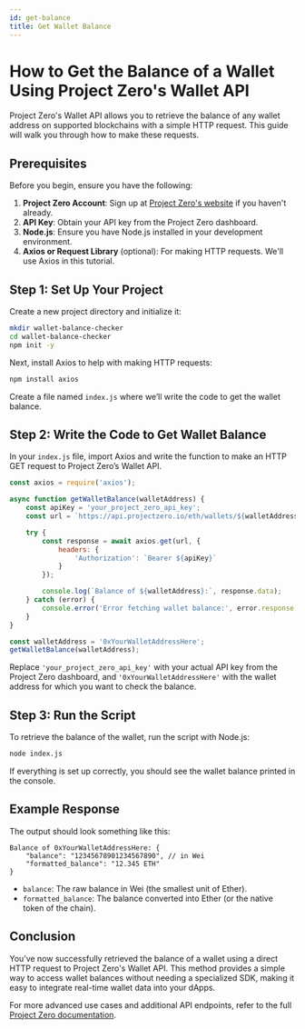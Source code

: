 ```yaml
---
id: get-balance
title: Get Wallet Balance
---
```


# How to Get the Balance of a Wallet Using Project Zero's Wallet API

Project Zero's Wallet API allows you to retrieve the balance of any wallet address on supported blockchains with a simple HTTP request. This guide will walk you through how to make these requests.

## Prerequisites

Before you begin, ensure you have the following:

1. **Project Zero Account**: Sign up at [Project Zero's website](https://projectzero.io) if you haven't already.
2. **API Key**: Obtain your API key from the Project Zero dashboard.
3. **Node.js**: Ensure you have Node.js installed in your development environment.
4. **Axios or Request Library** (optional): For making HTTP requests. We'll use Axios in this tutorial.

## Step 1: Set Up Your Project

Create a new project directory and initialize it:

```bash
mkdir wallet-balance-checker
cd wallet-balance-checker
npm init -y
```

Next, install Axios to help with making HTTP requests:

```bash
npm install axios
```

Create a file named `index.js` where we’ll write the code to get the wallet balance.

## Step 2: Write the Code to Get Wallet Balance

In your `index.js` file, import Axios and write the function to make an HTTP GET request to Project Zero’s Wallet API.

```javascript
const axios = require('axios');

async function getWalletBalance(walletAddress) {
    const apiKey = 'your_project_zero_api_key';
    const url = `https://api.projectzero.io/eth/wallets/${walletAddress}/balance`;

    try {
        const response = await axios.get(url, {
            headers: {
                'Authorization': `Bearer ${apiKey}`
            }
        });

        console.log(`Balance of ${walletAddress}:`, response.data);
    } catch (error) {
        console.error('Error fetching wallet balance:', error.response ? error.response.data : error.message);
    }
}

const walletAddress = '0xYourWalletAddressHere';
getWalletBalance(walletAddress);
```

Replace `'your_project_zero_api_key'` with your actual API key from the Project Zero dashboard, and `'0xYourWalletAddressHere'` with the wallet address for which you want to check the balance.

## Step 3: Run the Script

To retrieve the balance of the wallet, run the script with Node.js:

```bash
node index.js
```

If everything is set up correctly, you should see the wallet balance printed in the console.

## Example Response

The output should look something like this:

```plaintext
Balance of 0xYourWalletAddressHere: {
    "balance": "12345678901234567890", // in Wei
    "formatted_balance": "12.345 ETH"
}
```

- `balance`: The raw balance in Wei (the smallest unit of Ether).
- `formatted_balance`: The balance converted into Ether (or the native token of the chain).

## Conclusion

You’ve now successfully retrieved the balance of a wallet using a direct HTTP request to Project Zero's Wallet API. This method provides a simple way to access wallet balances without needing a specialized SDK, making it easy to integrate real-time wallet data into your dApps.

For more advanced use cases and additional API endpoints, refer to the full [Project Zero documentation](#).
